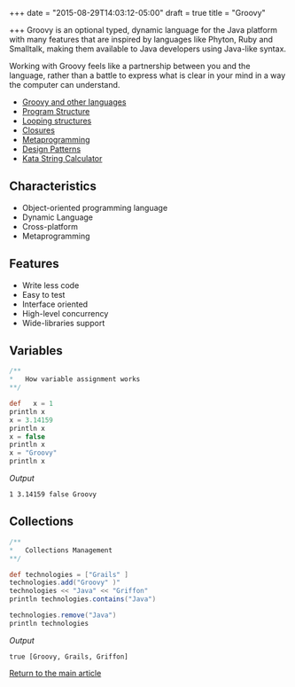+++
date = "2015-08-29T14:03:12-05:00"
draft = true
title = "Groovy"

+++
Groovy is an optional typed, dynamic language for the Java platform with many features that are inspired by languages like Phyton, Ruby and Smalltalk, making them available to Java developers using Java-like syntax.

Working with Groovy feels like a partnership between you and the language, rather than a battle to express what is clear in your mind in a way the computer can understand.

* [Groovy and other languages](/techtalk/groovy_and_other_languages)
* [Program Structure](/techtalk/program_structure)
* [Looping structures](/techtalk/looping_structures)
* [Closures](/techtalk/closures)
* [Metaprogramming](/techtalk/metaprogramming)
* [Design Patterns](/techtalk/design_patterns)
* [Kata String Calculator](/techtalk/kata_string_calculator)

## Characteristics

* Object-oriented programming language
* Dynamic Language
* Cross-platform
* Metaprogramming

## Features

* Write less code
* Easy to test
* Interface oriented
* High-level concurrency
* Wide-libraries support

## Variables

```groovy
/**
*   How variable assignment works
**/

def   x = 1
println x
x = 3.14159
println x
x = false
println x
x = "Groovy"
println x
```
*Output*

`1
3.14159
false
Groovy`

## Collections

```groovy
/**
*   Collections Management
**/

def technologies = ["Grails" ]
technologies.add("Groovy" )"
technologies << "Java" << "Griffon"
println technologies.contains("Java")

technologies.remove("Java")
println technologies
```

*Output*

`true
[Groovy, Grails, Griffon]`

[Return to the main article](/techtalk/techtalks)

